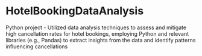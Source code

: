 # HotelBookingDataAnalysis

Python project - Utilized data analysis techniques to assess and mitigate high cancellation rates for hotel bookings, employing Python and relevant libraries (e.g., Pandas) to extract insights from the data and identify patterns influencing cancellations
